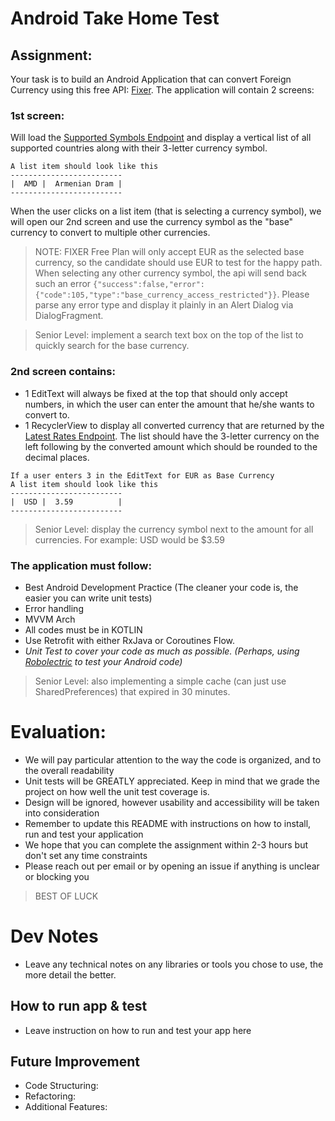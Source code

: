 # Android Take Home Test
## Assignment:

Your task is to build an Android Application that can convert Foreign Currency using this free API: [Fixer](https://fixer.io/documentation). The application will contain 2 screens:

### 1st screen: 

Will load the [Supported Symbols Endpoint](https://fixer.io/documentation#supportedsymbols) and display a vertical list of all supported countries along with their 3-letter currency symbol.

```
A list item should look like this 
-------------------------
|  AMD |  Armenian Dram |
-------------------------
```

When the user clicks on a list item (that is selecting a currency symbol), we will open our 2nd screen and use the currency symbol as the "base" currency to convert to multiple other currencies.

> NOTE: FIXER Free Plan will only accept EUR as the selected base currency, so the candidate should use EUR to test for the happy path. When selecting any other currency symbol, the api will send back such an error `{"success":false,"error":{"code":105,"type":"base_currency_access_restricted"}}`. Please parse any error type and display it plainly in an Alert Dialog via DialogFragment.   

> Senior Level: implement a search text box on the top of the list to quickly search for the base currency.


### 2nd screen contains: 
+ 1 EditText will always be fixed at the top that should only accept numbers, in which the user can enter the amount that he/she wants to convert to.
+ 1 RecyclerView to display all converted currency that are returned by the [Latest Rates Endpoint](https://fixer.io/documentation#latestrates). The list should have the 3-letter currency on the left following by the converted amount which should be rounded to the decimal places. 

```
If a user enters 3 in the EditText for EUR as Base Currency
A list item should look like this 
-------------------------
|  USD |  3.59          |
-------------------------
```
> Senior Level: display the currency symbol next to the amount for all currencies. For example: USD would be $3.59


### The application must follow:
- Best Android Development Practice (The cleaner your code is, the easier you can write unit tests)
- Error handling
- MVVM Arch
- All codes must be in KOTLIN
- Use Retrofit with either RxJava or Coroutines Flow.
- *Unit Test to cover your code as much as possible. (Perhaps, using [Robolectric](http://robolectric.org/) to test your Android code)*

> Senior Level: also implementing a simple cache (can just use SharedPreferences) that expired in 30 minutes.

# Evaluation:
+ We will pay particular attention to the way the code is organized, and to the overall readability
+ Unit tests will be GREATLY appreciated. Keep in mind that we grade the project on how well the unit test coverage is.
+ Design will be ignored, however usability and accessibility will be taken into consideration
+ Remember to update this README with instructions on how to install, run and test your application
+ We hope that you can complete the assignment within 2-3 hours but don't set any time constraints
+ Please reach out per email or by opening an issue if anything is unclear or blocking you

> BEST OF LUCK 

# Dev Notes
+ Leave any technical notes on any libraries or tools you chose to use, the more detail the better.

## How to run app & test
+ Leave instruction on how to run and test your app here

## Future Improvement
+ Code Structuring:
+ Refactoring:
+ Additional Features: